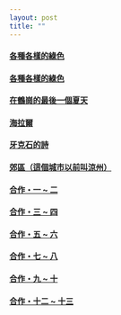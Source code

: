 ```yaml
---
layout: post
title: ""
---
```


  


#### [各種各樣的綠色](/works/0002.html)

#### [各種各樣的綠色](/works/0004.html)

#### [在鶴崗的最後一個夏天](/works/0006.html)

#### [海拉爾](/works/0008.html)

#### [牙克石的詩](/works/0012.html)

#### [郊區（這個城市以前叫涼州）](/works/0014.html)

#### [合作・一 ~ 二](/works/0016.html)

#### [合作・三 ~ 四](/works/0018.html)

#### [合作・五 ~ 六](/works/0020.html)

#### [合作・七 ~ 八](/works/0022.html)

#### [合作・九 ~ 十](/works/0024.html)

#### [合作・十二 ~ 十三](/works/0028.html)

  
&nbsp;

&nbsp;
  
&nbsp;

&nbsp;









